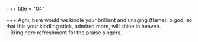 +++
title = "04"

+++
Agni, here would we kindle your brilliant and unaging (flame), o god, so that this your kindling stick, admired more, will shine in heaven.  
– Bring here refreshment for the praise singers.  